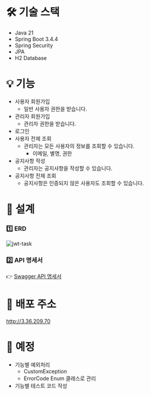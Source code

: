 # 🛠 기술 스택
- Java 21
- Spring Boot 3.4.4
- Spring Security
- JPA
- H2 Database

# 💡 기능
- 사용자 회원가입
  - 일반 사용자 권한을 받습니다.
- 관리자 회원가입
  - 관리자 권한을 받습니다.
- 로그인
- 사용자 전체 조회
  - 관리자는 모든 사용자의 정보를 조회할 수 있습니다.
    - 이메일, 별명, 권한
- 공지사항 작성
  - 관리자는 공지사항을 작성할 수 있습니다.
- 공지사항 전체 조회
  - 공지사항은 인증되지 않은 사용자도 조회할 수 있습니다.

# 🧩 설계
### 1️⃣ ERD
![jwt-task](https://github.com/user-attachments/assets/dfa92e90-52ca-4bc9-b7f6-1b396df4948b)

### 2️⃣ API 명세서
👉 [Swagger API 명세서](http://3.36.209.70/swagger-ui/index.html)

# 🚀 배포 주소
http://3.36.209.70

# 📌 예정
- 기능별 예외처리
  - CustomException
  - ErrorCode Enum 클래스로 관리
- 기능별 테스트 코드 작성
